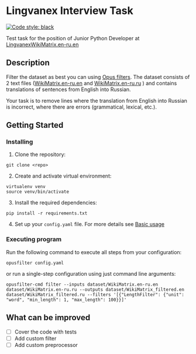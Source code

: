 # Lingvanex Interview Task
[![Code style: black](https://img.shields.io/badge/code%20style-black-000000.svg)](https://github.com/psf/black)

Test task for the position of Junior Python Developer at [Lingvanex](https://lingvanex.com/)[WikiMatrix.en-ru.en](dataset%2FWikiMatrix.en-ru.en)

## Description
Filter the dataset as best you can using [Opus filters](https://github.com/Helsinki-NLP/OpusFilter). The dataset consists of 2 text files ([WikiMatrix.en-ru.en](dataset/WikiMatrix.en-ru.en) and [WikiMatrix.en-ru.ru](dataset/WikiMatrix.en-ru.ru) ) and contains translations of sentences from English into Russian.

Your task is to remove lines where the translation from English into Russian is incorrect, where there are errors (grammatical, lexical, etc.).

## Getting Started

### Installing
1. Clone the repository:
```
git clone <repo>
```
2. Create and activate virtual environment:
```
virtualenv venv
source venv/bin/activate
```
3. Install the required dependencies:
```
pip install -r requirements.txt
```
4. Set up your `config.yaml` file. For more details see [Basic usage](https://helsinki-nlp.github.io/OpusFilter/usage.html)

### Executing program
Run the following command to execute all steps from your configuration:
```
opusfilter config.yaml
```
or run a single-step configuration using just command line arguments:
```
opusfilter-cmd filter --inputs dataset/WikiMatrix.en-ru.en dataset/WikiMatrix.en-ru.ru --outputs dataset/WikiMatrix_filtered.en dataset/WikiMatrix_filtered.ru --filters '[{"LengthFilter": {"unit": "word", "min_length": 1, "max_length": 100}}]'
```

## What can be improved
- [ ] Cover the code with tests
- [ ] Add custom filter
- [ ] Add custom preprocessor